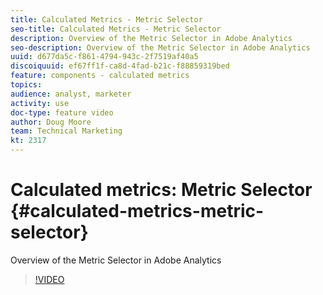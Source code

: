 ```yaml
---
title: Calculated Metrics - Metric Selector
seo-title: Calculated Metrics - Metric Selector
description: Overview of the Metric Selector in Adobe Analytics
seo-description: Overview of the Metric Selector in Adobe Analytics
uuid: d677da5c-f861-4794-943c-2f7519af40a5
discoiquuid: ef67ff1f-ca8d-4fad-b21c-f88859319bed
feature: components - calculated metrics
topics: 
audience: analyst, marketer
activity: use
doc-type: feature video
author: Doug Moore
team: Technical Marketing
kt: 2317
---
```


# Calculated metrics: Metric Selector {#calculated-metrics-metric-selector}

Overview of the Metric Selector in Adobe Analytics

>[!VIDEO](https://video.tv.adobe.com/v/25410/?quality=12)
